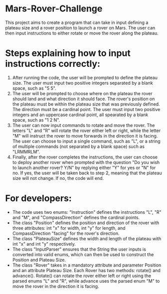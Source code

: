 # Mars-Rover-Challenge
This project aims to create a program that can take in input defining a plateau size and a rover position to launch a rover on Mars. The user can then input instructions to either rotate or move the rover along the plateau.

# Steps explaining how to input instructions correctly:
1. After running the code, the user will be prompted to define the plateau size. The user must input two positive integers separated by a blank space, such as "5 5".
2. The user will be prompted to choose where on the plateau the rover should land and what direction it should face. The rover's position on the plateau must be within the plateau size that was previously defined. The direction must be a cardinal point. The user must input two positive integers and an uppercase cardinal point, all spearated by a blank space, such as "1 2 N".
3. The user can now input commands to rotate and move the rover. The letters "L" and "R" will rotate the rover either left or right, while the letter "M" will instruct the rover to move forwards in the direction it is facing. The user can choose to input a single command, such as "L", or a string of multiple commands (not separated by a blank space) such as "LRMMRLM".
4. Finally, after the rover completes the instructions, the user can choose to deploy another rover when prompted with the question "Do you wish to launch another rover? Y/N" by replying either "Y" for yes or "N" for no. If yes, the user will be taken back to step 2, meaning that the plateau size will not change. If no, the code will end.

# For developers:
- The code uses two enums: "Instruction" defines the instructions "L", "R" and "M", and "CompassDirection" defines the cardinal points.
- The class "Position" defines the position and direction of the rover with three attributes: int "x" for width, int "y" for length, and CompassDirection "facing" for the rover's direction.
- The class "PlateauSize" defines the width and length of the plateau with int "x" and int "y" respectively.
- The class "InputParser" ensures that the String the user inputs is converted into valid enums, which can then be used to construct the Position and Plateau Size.
- The class "Rover" takes in a mandatory attribute and parameter Position and an attribute Plateau Size. Each Rover has two methods: rotate() and advance(). Rotate() can rotate the rover either left or right using the parsed enums "L" and "R", while advance uses the parsed enum "M" to move the rover in the direction it is facing.
